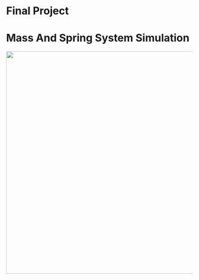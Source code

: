 # Final Project

# Mass And Spring System Simulation 


<img src="https://github.com/MoFattahi/CP_Assignments/blob/daa6ac1c2696e8c1a83c848aee4edde89b4b6f09/Final%20Project/Project_GUI.gif" width="1000" height="600"  />



